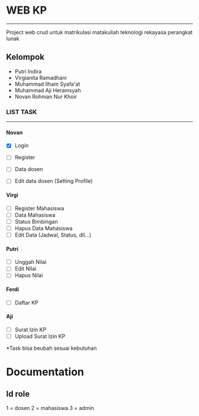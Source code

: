 # WEB KP
---
Project web crud untuk matrikulasi matakuliah teknologi rekayasa perangkat lunak

## Kelompok
- Putri Indira
- Virgianita Ramadhani
- Muhammad Ilham Syafa'at
- Muhammad Aji Heramsyah
- Novan Rohman Nur Khoir

### LIST TASK

---

#### Novan
- [x] Login
- [ ] Register
- [ ] Data dosen
- [ ] Edit data dosen (Setting Profile)


#### Virgi
- [ ] Register Mahasiswa
- [ ] Data Mahasiswa
- [ ] Status Bimbingan
- [ ] Hapus Data Mahasiswa
- [ ] Edit Data (Jadwal, Status, dll...)

#### Putri
- [ ] Unggah Nilai
- [ ] Edit Nilai
- [ ] Hapus Nilai

#### Ferdi
- [ ] Daftar KP

#### Aji
- [ ] Surat Izin KP
- [ ] Upload Surat Izin KP

*Task bisa beubah sesuai kebutuhan

# Documentation

## Id role
1 = dosen
2 = mahasiswa
3 = admin




